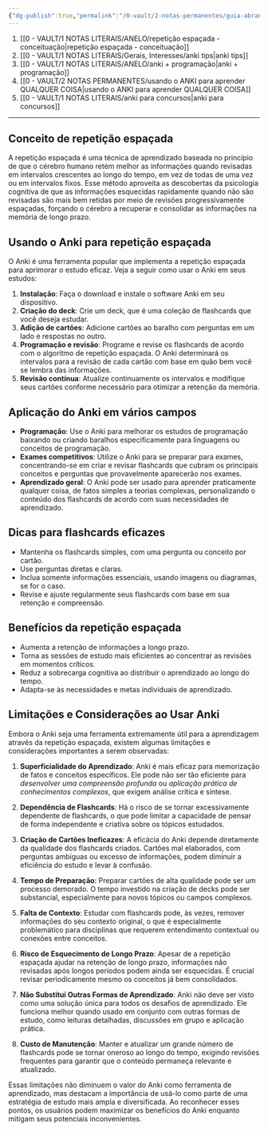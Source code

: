 ```yaml
---
{"dg-publish":true,"permalink":"/0-vault/2-notas-permanentes/guia-abrangente-para-repeticao-espacada-e-anki/","tags":["permanente"],"dgHomeLink":true,"dgShowLocalGraph":true,"dgShowFileTree":true,"dgEnableSearch":true}
---
```



1. [[0 - VAULT/1 NOTAS LITERAIS/ANELO/repetição espaçada - conceituação\|repetição espaçada - conceituação]]
2. [[0 - VAULT/1 NOTAS LITERAIS/Gerais, Interesses/anki tips\|anki tips]]
3. [[0 - VAULT/1 NOTAS LITERAIS/ANELO/anki + programação\|anki + programação]]
4. [[0 - VAULT/2 NOTAS PERMANENTES/usando o ANKI para aprender QUALQUER COISA\|usando o ANKI para aprender QUALQUER COISA]]
5. [[0 - VAULT/1 NOTAS LITERAIS/anki para concursos\|anki para concursos]]

---

## Conceito de repetição espaçada
A repetição espaçada é uma técnica de aprendizado baseada no princípio de que o cérebro humano retém melhor as informações quando revisadas em intervalos crescentes ao longo do tempo, em vez de todas de uma vez ou em intervalos fixos. Esse método aproveita as descobertas da psicologia cognitiva de que as informações esquecidas rapidamente quando não são revisadas são mais bem retidas por meio de revisões progressivamente espaçadas, forçando o cérebro a recuperar e consolidar as informações na memória de longo prazo.

## Usando o Anki para repetição espaçada
O Anki é uma ferramenta popular que implementa a repetição espaçada para aprimorar o estudo eficaz. Veja a seguir como usar o Anki em seus estudos:

1. **Instalação**: Faça o download e instale o software Anki em seu dispositivo.
2. **Criação do deck**: Crie um deck, que é uma coleção de flashcards que você deseja estudar.
3. **Adição de cartões**: Adicione cartões ao baralho com perguntas em um lado e respostas no outro.
4. **Programação e revisão**: Programe e revise os flashcards de acordo com o algoritmo de repetição espaçada. O Anki determinará os intervalos para a revisão de cada cartão com base em quão bem você se lembra das informações.
5. **Revisão contínua**: Atualize continuamente os intervalos e modifique seus cartões conforme necessário para otimizar a retenção da memória.

## Aplicação do Anki em vários campos
- **Programação**: Use o Anki para melhorar os estudos de programação baixando ou criando baralhos especificamente para linguagens ou conceitos de programação.
- **Exames competitivos**: Utilize o Anki para se preparar para exames, concentrando-se em criar e revisar flashcards que cubram os principais conceitos e perguntas que provavelmente aparecerão nos exames.
- **Aprendizado geral**: O Anki pode ser usado para aprender praticamente qualquer coisa, de fatos simples a teorias complexas, personalizando o conteúdo dos flashcards de acordo com suas necessidades de aprendizado.

## Dicas para flashcards eficazes
- Mantenha os flashcards simples, com uma pergunta ou conceito por cartão.
- Use perguntas diretas e claras.
- Inclua somente informações essenciais, usando imagens ou diagramas, se for o caso.
- Revise e ajuste regularmente seus flashcards com base em sua retenção e compreensão.

## Benefícios da repetição espaçada
- Aumenta a retenção de informações a longo prazo.
- Torna as sessões de estudo mais eficientes ao concentrar as revisões em momentos críticos.
- Reduz a sobrecarga cognitiva ao distribuir o aprendizado ao longo do tempo.
- Adapta-se às necessidades e metas individuais de aprendizado.
## Limitações e Considerações ao Usar Anki
Embora o Anki seja uma ferramenta extremamente útil para a aprendizagem através da repetição espaçada, existem algumas limitações e considerações importantes a serem observadas:

1. **Superficialidade do Aprendizado**: Anki é mais eficaz para memorização de fatos e conceitos específicos. Ele pode não ser tão eficiente para *desenvolver uma compreensão profunda* ou *aplicação prática de conhecimentos complexos*, que exigem análise crítica e síntese.

2. **Dependência de Flashcards**: Há o risco de se tornar excessivamente dependente de flashcards, o que pode limitar a capacidade de pensar de forma independente e criativa sobre os tópicos estudados.

3. **Criação de Cartões Ineficazes**: A eficácia do Anki depende diretamente da qualidade dos flashcards criados. Cartões mal elaborados, com perguntas ambíguas ou excesso de informações, podem diminuir a eficiência do estudo e levar à confusão.

4. **Tempo de Preparação**: Preparar cartões de alta qualidade pode ser um processo demorado. O tempo investido na criação de decks pode ser substancial, especialmente para novos tópicos ou campos complexos.

5. **Falta de Contexto**: Estudar com flashcards pode, às vezes, remover informações do seu contexto original, o que é especialmente problemático para disciplinas que requerem entendimento contextual ou conexões entre conceitos.

6. **Risco de Esquecimento de Longo Prazo**: Apesar de a repetição espaçada ajudar na retenção de longo prazo, informações não revisadas após longos períodos podem ainda ser esquecidas. É crucial revisar periodicamente mesmo os conceitos já bem consolidados.

7. **Não Substitui Outras Formas de Aprendizado**: Anki não deve ser visto como uma solução única para todos os desafios de aprendizado. Ele funciona melhor quando usado em conjunto com outras formas de estudo, como leituras detalhadas, discussões em grupo e aplicação prática.

8. **Custo de Manutenção**: Manter e atualizar um grande número de flashcards pode se tornar oneroso ao longo do tempo, exigindo revisões frequentes para garantir que o conteúdo permaneça relevante e atualizado.

Essas limitações não diminuem o valor do Anki como ferramenta de aprendizado, mas destacam a importância de usá-lo como parte de uma estratégia de estudo mais ampla e diversificada. Ao reconhecer esses pontos, os usuários podem maximizar os benefícios do Anki enquanto mitigam seus potenciais inconvenientes.
